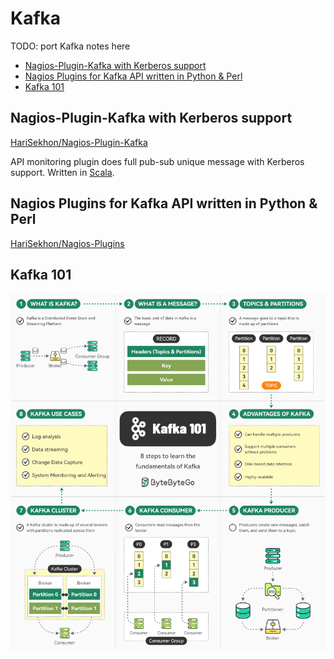 # Kafka

TODO: port Kafka notes here


<!-- INDEX_START -->

- [Nagios-Plugin-Kafka with Kerberos support](#nagios-plugin-kafka-with-kerberos-support)
- [Nagios Plugins for Kafka API written in Python & Perl](#nagios-plugins-for-kafka-api-written-in-python--perl)
- [Kafka 101](#kafka-101)

<!-- INDEX_END -->

## Nagios-Plugin-Kafka with Kerberos support

[HariSekhon/Nagios-Plugin-Kafka](https://github.com/HariSekhon/Nagios-Plugin-Kafka)

API monitoring plugin does full pub-sub unique message with Kerberos support. Written in [Scala](scala.md).

## Nagios Plugins for Kafka API written in Python & Perl

[HariSekhon/Nagios-Plugins](https://github.com/HariSekhon/Nagios-Plugins)

## Kafka 101

![](img/kafka_101.gif)

